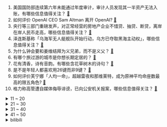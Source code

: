 1. 美国国防部连续第六年未能通过年度审计，审计人员发现其一半资产无法入账，有哪些信息值得关注？ [:link:](https://www.zhihu.com/question/630539753)
2. 如何评价 OpenAI CEO Sam Altman 离开 OpenAI? [:link:](https://www.zhihu.com/question/630622928)
3. 央行等三部门重磅发声，对正常经营的房地产企业不惜贷、抽贷、断贷，离岸在岸人民币走高，哪些信息值得关注？ [:link:](https://www.zhihu.com/question/630571546)
4. 泽连斯基称「乌海军无人艇舰队开始行动，乌方已夺取黑海主动权」，哪些信息值得关注？ [:link:](https://www.zhihu.com/question/630593516)
5. 为什么钟会要和姜维结拜为义兄弟，而不是义父？ [:link:](https://www.zhihu.com/question/626240417)
6. 有哪个旅过游的城市是你想长期定居的？ [:link:](https://www.zhihu.com/question/607749417)
7. 花有清香，诗有音韵。有哪些含花草树木的诗句？ [:link:](https://www.zhihu.com/question/630509910)
8. 是不是年轻人都喜欢用26键而非9键？ [:link:](https://www.zhihu.com/question/630284910)
9. 如何评价芙宁娜「人均一命」，超越雷夜和那维莱特，成为原神平均命座数最高的限五角色? [:link:](https://www.zhihu.com/question/630482780)
10. 格力称高管遭自媒体侮辱诽谤，已向公安机关报案，哪些信息值得关注？ [:link:](https://www.zhihu.com/question/630531437)
<details>
<summary>11 ~ 20</summary>

11. 报道称深圳正威最大产业园停产，员工放假两个月，哪些信息值得关注？ [:link:](https://www.zhihu.com/question/630548439)
12. 日本花样滑冰运动员羽生结弦社媒发文宣布离婚，距结婚仅 3 个月，哪些信息值得关注？ [:link:](https://www.zhihu.com/question/630608430)
13. 缅甸民族民主同盟军称，缅甸「四大家族」之首头目白所成出逃时被拦，有哪些信息值得关注？ [:link:](https://www.zhihu.com/question/630558281)
14. 如何评价适马 70-200mm F2.8 DG DN OS Sports 微单镜头？ [:link:](https://www.zhihu.com/question/630486429)
15. 买车之后，发现电车确实比较节省，由于日常用车比较多，加油太贵了。大家觉得油车和电车哪个好? [:link:](https://www.zhihu.com/question/580623723)
16. 明星为缅北电诈家族录庆生视频引热议，律师提醒明星们收费录贺词需谨慎，如何看待明星收费录贺词产业链？ [:link:](https://www.zhihu.com/question/630414185)
17. 年收入20-30万左右，女生，适合买什么车？ [:link:](https://www.zhihu.com/question/629405723)
18. 中国六个月连抛美债，持仓再创 2009 年来新低，日本也减持，现仍为美国国债最大海外持有国，如何解读？ [:link:](https://www.zhihu.com/question/630521865)
19. 美国宣布解除对中国公安部鉴定中心制裁，于 11 月 16 日生效，如何看待此举？还有哪些信息值得关注？ [:link:](https://www.zhihu.com/question/630517371)
20. 以总理内塔尼亚胡承认「在减少加沙平民伤亡方面没有成功」，如何看待此事？如何看待目前的巴以局势？ [:link:](https://www.zhihu.com/question/630539101)
</details>
<details>
<summary>21 ~ 30</summary>

21. 博士们除了科研之外如何培养其他的兴趣爱好？ [:link:](https://www.zhihu.com/question/279140034)
22. 人工智能和区块链会合流么？如是，会导致什么影响？ [:link:](https://www.zhihu.com/question/630263316)
23. 那维莱特和裁定枢机判决不同时，以裁定枢机为准，那他自己的观点又有什么用呢，不就是纯主持人吗？ [:link:](https://www.zhihu.com/question/630006217)
24. 2026 世预赛，中韩之战双方大名单公布，韩国 F4 入选，国足韦世豪领衔，你对本场比赛有何期待？ [:link:](https://www.zhihu.com/question/630535260)
25. 什么是女朋友效应？你身边有朋友谈恋爱后变得更时尚吗？ [:link:](https://www.zhihu.com/question/630551543)
26. 自动化生产剩余价值从哪里来？可变成本去哪了？ [:link:](https://www.zhihu.com/question/629670028)
27. 如何评价《崩坏：星穹铁道》1.5版本制作组自嘲产能不足? [:link:](https://www.zhihu.com/question/630515646)
28. 中石化的面试是怎样的形式？ [:link:](https://www.zhihu.com/question/355754864)
29. 当《崩坏：星穹铁道》的不同角色被困在绥园的镜中世界，会发生怎样的故事？ [:link:](https://www.zhihu.com/question/630149146)
30. 世粮署称「加沙粮食系统崩溃，最后一家合作面包店关门」，如何看待此事？这种情况还将持续多久？ [:link:](https://www.zhihu.com/question/630538911)
</details>
<details>
<summary>31 ~ 40</summary>

31. 请问当我们讨论插电混动时，“馈电”到底指的是什么工况？ [:link:](https://www.zhihu.com/question/441249737)
32. 工作一直很努力，却从未获得老板的认可，踏入办公室就感觉情绪低落，要不要考虑离职？ [:link:](https://www.zhihu.com/question/630020640)
33. 2026南美世预赛  阿根廷0：2乌拉圭，梅西定位球打在横梁，努涅斯破门，如何评价本场比赛？ [:link:](https://www.zhihu.com/question/630510053)
34. 如何摆脱因工作带来的「厌班」情绪，适度摆烂是不是有效果？ [:link:](https://www.zhihu.com/question/630020836)
35. 如果你现在心情不好，你会怎样？ [:link:](https://www.zhihu.com/question/623689271)
36. 台军轻型护卫舰原型舰开工，预计 2026 年完工交付，如何评价该造舰项目？ [:link:](https://www.zhihu.com/question/630552963)
37. 如何评价于广州车展首秀的「理想MEGA」？ [:link:](https://www.zhihu.com/question/629375318)
38. 山西煤矿火灾事故 13 人被采取强制措施，建筑火面积约 900 平方米，哪些信息值得关注？ [:link:](https://www.zhihu.com/question/630540396)
39. 11 月 17 日三大指数收涨，超 3700 股上涨，汽车产业链持续活跃，如何看待今日行情？ [:link:](https://www.zhihu.com/question/630515371)
40. 坐火车去旅行是一种什么样的体验？ [:link:](https://www.zhihu.com/question/600302115)
</details>
<details>
<summary>41 ~ 50</summary>

41. 健身如何吃够蛋白质？ [:link:](https://www.zhihu.com/question/628440731)
42. 现在做电商除了直播和短视频，还有什么低门槛的带货方式吗？ [:link:](https://www.zhihu.com/question/630532041)
43. 日本公布福岛核污水溅射事故原因「阀门操作导致压力骤变」，有哪些信息值得关注？ [:link:](https://www.zhihu.com/question/630528354)
44. 某跨境电商企业冲刺境外上市，监管规则及备案标准有哪些需要关注？ [:link:](https://www.zhihu.com/question/630541190)
45. 昔日千亿房企泰禾集团退市，旗下产品折价拍卖，杭州 3800 万元豪宅无人接盘，哪些信息值得关注？ [:link:](https://www.zhihu.com/question/630515383)
46. 如何看待今年「双11」跨境商家订单暴涨，增长率远超国内的现象？背后原因有哪些？ [:link:](https://www.zhihu.com/question/630540090)
47. 滑雪的愉悦感来自于什么？ [:link:](https://www.zhihu.com/question/630059604)
48. 一项运动发生什么事，会让你对它瞬间失去兴趣？ [:link:](https://www.zhihu.com/question/630059650)
49. 如何看待2023年11月17日A股市场？ [:link:](https://www.zhihu.com/question/630512066)
50. 读书与不读书的区别在哪里? [:link:](https://www.zhihu.com/question/628828694)
</details><details>
<summary>bilibili</summary>

</details>